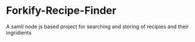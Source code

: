 # Forkify-Recipe-Finder
 A samll node js based project for searching and storing of recipies and their ingridients
